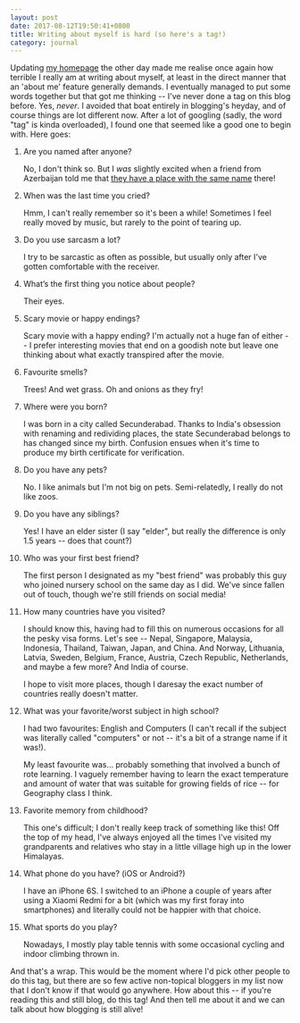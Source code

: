 ```yaml
---
layout: post
date: 2017-08-12T19:50:41+0800
title: Writing about myself is hard (so here's a tag!)
category: journal
---
```


Updating [my homepage][sahil.me] the other day made me realise once again how
terrible I really am at writing about myself, at least in the direct manner
that an 'about me' feature generally demands. I eventually managed to put some
words together but that got me thinking -- I've never done a tag on this blog
before. Yes, *never*. I avoided that boat entirely in blogging's heyday, and of
course things are lot different now. After a lot of googling (sadly, the word
"tag" is kinda overloaded), I found one that seemed like a good one to begin
with. Here goes:

1. Are you named after anyone?

	No, I don't think so. But I *was* slightly excited when a friend from
	Azerbaijan told me that [they have a place with the same name][sahil] there!

2. When was the last time you cried?

	Hmm, I can't really remember so it's been a while! Sometimes I feel really
	moved by music, but rarely to the point of tearing up.

3. Do you use sarcasm a lot?

	I try to be sarcastic as often as possible, but usually only
	after I've gotten comfortable with the receiver.

4. What’s the first thing you notice about people?

    Their eyes.

5. Scary movie or happy endings?

    Scary movie with a happy ending? I'm actually not a huge fan of either -- I
	prefer interesting movies that end on a goodish note but leave one thinking
	about what exactly transpired after the movie.

6. Favourite smells?

	Trees! And wet grass. Oh and onions as they fry!

7. Where were you born?

	I was born in a city called Secunderabad. Thanks to India's obsession with
	renaming and redividing places, the state Secunderabad belongs to has
	changed since my birth. Confusion ensues when it's time to produce my birth
	certificate for verification.

8. Do you have any pets?

	No. I like animals but I'm not big on pets. Semi-relatedly, I really do not
	like zoos.

9. Do you have any siblings?

	Yes! I have an elder sister (I say "elder", but really the difference is
	only 1.5 years -- does that count?)

10. Who was your first best friend?

	The first person I designated as my "best friend" was probably this guy who
	joined nursery school on the same day as I did. We've since fallen out of
	touch, though we're still friends on social media!

11. How many countries have you visited?

	I should know this, having had to fill this on numerous occasions for all
	the pesky visa forms. Let's see -- Nepal, Singapore, Malaysia, Indonesia,
	Thailand, Taiwan, Japan, and China. And Norway, Lithuania, Latvia, Sweden,
	Belgium, France, Austria, Czech Republic, Netherlands, and maybe a few
	more? And India of course.

	I hope to visit more places, though I daresay the exact number of countries
	really doesn't matter.

12. What was your favorite/worst subject in high school?

	I had two favourites: English and Computers (I can't recall if the subject
	was literally called "computers" or not -- it's a bit of a strange name if it
	was!).

	My least favourite was… probably something that involved a bunch of rote
	learning. I vaguely remember having to learn the exact temperature and amount
	of water that was suitable for growing fields of rice -- for Geography
	class I think.

13. Favorite memory from childhood?

	This one's difficult; I don't really keep track of something like this! Off
	the top of my head, I've always enjoyed all the times I've visited my
	grandparents and relatives who stay in a little village high up in the lower
	Himalayas.

14. What phone do you have? (iOS or Android?)

	I have an iPhone 6S. I switched to an iPhone a couple of years after using
	a Xiaomi Redmi for a bit (which was my first foray into smartphones) and
	literally could not be happier with that choice.

15. What sports do you play?

	Nowadays, I mostly play table tennis with some occasional cycling and
	indoor climbing thrown in.

And that's a wrap. This would be the moment where I'd pick other people to do
this tag, but there are so few active non-topical bloggers in my list now that
I don't know if that would go anywhere. How about this -- if you're reading
this and still blog, do this tag! And then tell me about it and we can talk
about how blogging is still alive!

[sahil]: https://en.wikipedia.org/wiki/Sahil,_Azerbaijan
[sahil.me]: //sahil.me
